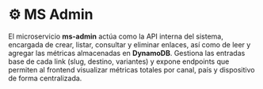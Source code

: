 # ⚙️ MS Admin

El microservicio **ms-admin** actúa como la API interna del sistema, encargada de crear, listar, consultar 
y eliminar enlaces, así como de leer y agregar las métricas almacenadas en **DynamoDB**. Gestiona las 
entradas base de cada link (slug, destino, variantes) y expone endpoints que permiten al frontend visualizar 
métricas totales por canal, país y dispositivo de forma centralizada.